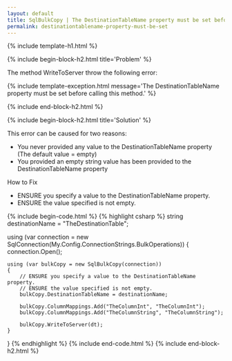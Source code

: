 ```yaml
---
layout: default
title: SqlBulkCopy | The DestinationTableName property must be set before calling this method.
permalink: destinationtablename-property-must-be-set
---
```


{% include template-h1.html %}

{% include begin-block-h2.html title='Problem' %}

<p>
The method WriteToServer throw the following error:
</p>

{% include template-exception.html message='The DestinationTableName property must be set before calling this method.' %}

{% include end-block-h2.html %}

{% include begin-block-h2.html title='Solution' %}

This error can be caused for two reasons:

- You never provided any value to the DestinationTableName property (The default value = empty)
- You provided an empty string value has been provided to the DestinationTableName property

How to Fix

- ENSURE you specify a value to the DestinationTableName property.
- ENSURE the value specified is not empty.

{% include begin-code.html %}
{% highlight csharp %}
string destinationName = "TheDestinationTable";

using (var connection = new SqlConnection(My.Config.ConnectionStrings.BulkOperations))
{
    connection.Open();

    using (var bulkCopy = new SqlBulkCopy(connection))
    {
        // ENSURE you specify a value to the DestinationTableName property.
        // ENSURE the value specified is not empty.
        bulkCopy.DestinationTableName = destinationName;

        bulkCopy.ColumnMappings.Add("TheColumnInt", "TheColumnInt");
        bulkCopy.ColumnMappings.Add("TheColumnString", "TheColumnString");

        bulkCopy.WriteToServer(dt);
    }
}
{% endhighlight %}
{% include end-code.html %}
{% include end-block-h2.html %}
